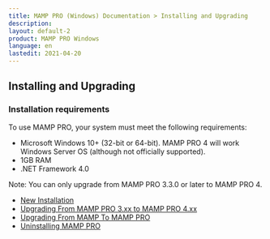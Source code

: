 ```yaml
---
title: MAMP PRO (Windows) Documentation > Installing and Upgrading
description:
layout: default-2
product: MAMP PRO Windows
language: en
lastedit: 2021-04-20
---
```


## Installing and Upgrading

### Installation requirements

To use MAMP PRO, your system must meet the following requirements:

- Microsoft Windows 10+ (32-bit or 64-bit). MAMP PRO 4 will work Windows Server OS (although not officially supported).
- 1GB RAM
- .NET Framework 4.0

<div class="alert" role="alert"> 
Note: You can only upgrade from MAMP PRO 3.3.0 or later to MAMP PRO 4.
</div>

- [New Installation](New-Install/)  
- [Upgrading From MAMP PRO 3.xx to MAMP PRO 4.xx](MAMP-PRO-3xx-4xx-Upgrade/)   
- [Upgrading From MAMP To MAMP PRO](MAMP-MAMP-PRO-Upgrade/)
- [Uninstalling MAMP PRO](Uninstall/)